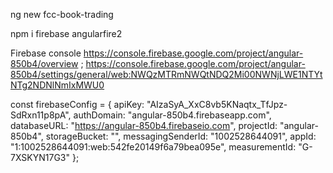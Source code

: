

ng new fcc-book-trading

npm i firebase angularfire2

Firebase console
https://console.firebase.google.com/project/angular-850b4/overview
;
https://console.firebase.google.com/project/angular-850b4/settings/general/web:NWQzMTRmNWQtNDQ2Mi00NWNjLWE1NTYtNTg2NDNlNmIxMWU0

const firebaseConfig = {
  apiKey: "AIzaSyA_XxC8vb5KNaqtx_TfJpz-SdRxn11p8pA",
  authDomain: "angular-850b4.firebaseapp.com",
  databaseURL: "https://angular-850b4.firebaseio.com",
  projectId: "angular-850b4",
  storageBucket: "",
  messagingSenderId: "1002528644091",
  appId: "1:1002528644091:web:542fe20149f6a79bea095e",
  measurementId: "G-7XSKYN17G3"
};

